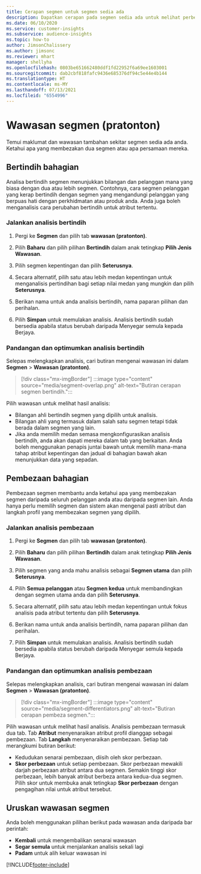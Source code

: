 ```yaml
---
title: Cerapan segmen untuk segmen sedia ada
description: Dapatkan cerapan pada segmen sedia ada untuk melihat perbezaan dan persamaan.
ms.date: 06/10/2020
ms.service: customer-insights
ms.subservice: audience-insights
ms.topic: how-to
author: JimsonChalissery
ms.author: jimsonc
ms.reviewer: mhart
manager: shellyha
ms.openlocfilehash: 0803be651662480ddf1fd22952f6a69ee1603001
ms.sourcegitcommit: dab2cbf818fafc9436e685376df94c5e44e4b144
ms.translationtype: HT
ms.contentlocale: ms-MY
ms.lasthandoff: 07/13/2021
ms.locfileid: "6554996"
---
```

# <a name="segment-insights-preview"></a>Wawasan segmen (pratonton)

Temui maklumat dan wawasan tambahan sekitar segmen sedia ada anda. Ketahui apa yang membezakan dua segmen atau apa persamaan mereka.

## <a name="segment-overlap"></a>Bertindih bahagian

Analisa bertindih segmen menunjukkan bilangan dan pelanggan mana yang biasa dengan dua atau lebih segmen. Contohnya, cara segmen pelanggan yang kerap bertindih dengan segmen yang mengandungi pelanggan yang berpuas hati dengan perkhidmatan atau produk anda.
Anda juga boleh menganalisis cara perubahan bertindih untuk atribut tertentu.

### <a name="run-an-overlap-analysis"></a>Jalankan analisis bertindih

1. Pergi ke **Segmen** dan pilih tab **wawasan (pratonton)**.

1. Pilih **Baharu** dan pilih pilihan **Bertindih** dalam anak tetingkap **Pilih Jenis Wawasan**.

1. Pilih segmen kepentingan dan pilih **Seterusnya**.

1. Secara alternatif, pilih satu atau lebih medan kepentingan untuk menganalisis pertindihan bagi setiap nilai medan yang mungkin dan pilih **Seterusnya**.

1. Berikan nama untuk anda analisis bertindih, nama paparan pilihan dan perihalan.

1. Pilih **Simpan** untuk memulakan analisis. Analisis bertindih sudah bersedia apabila status berubah daripada Menyegar semula kepada Berjaya.

### <a name="view-and-optimize-an-overlap-analysis"></a>Pandangan dan optimumkan analisis bertindih

Selepas melengkapkan analisis, cari butiran mengenai wawasan ini dalam **Segmen** > **Wawasan (pratonton)**.

> [!div class="mx-imgBorder"]
> :::image type="content" source="media/segment-overlap.png" alt-text="Butiran cerapan segmen bertindih.":::

Pilih wawasan untuk melihat hasil analisis:

- Bilangan ahli bertindih segmen yang dipilih untuk analisis.
- Bilangan ahli yang termasuk dalam salah satu segmen tetapi tidak berada dalam segmen yang lain.
- Jika anda memilih medan semasa mengkonfigurasikan analisis bertindih, anda akan dapati mereka dalam tab yang berkaitan. Anda boleh menggunakan penapis juntai bawah untuk memilih mana-mana tahap atribut kepentingan dan jadual di bahagian bawah akan menunjukkan data yang sepadan.

## <a name="segment-differentiators"></a>Pembezaan bahagian

Pembezaan segmen membantu anda ketahui apa yang membezakan segmen daripada seluruh pelanggan anda atau daripada segmen lain. Anda hanya perlu memilih segmen dan sistem akan mengenal pasti atribut dan langkah profil yang membezakan segmen yang dipilih.

### <a name="run-a-differentiator-analysis"></a>Jalankan analisis pembezaan

1. Pergi ke **Segmen** dan pilih tab **wawasan (pratonton)**.

1. Pilih **Baharu** dan pilih pilihan **Bertindih** dalam anak tetingkap **Pilih Jenis Wawasan**.

1. Pilih segmen yang anda mahu analisis sebagai **Segmen utama** dan pilih **Seterusnya**.

1. Pilih **Semua pelanggan** atau **Segmen kedua** untuk membandingkan dengan segmen utama anda dan pilih **Seterusnya**.

1. Secara alternatif, pilih satu atau lebih medan kepentingan untuk fokus analisis pada atribut tertentu dan pilih **Seterusnya**.

1. Berikan nama untuk anda analisis bertindih, nama paparan pilihan dan perihalan.

1. Pilih **Simpan** untuk memulakan analisis. Analisis bertindih sudah bersedia apabila status berubah daripada Menyegar semula kepada Berjaya.

### <a name="view-and-optimize-a-differentiators-analysis"></a>Pandangan dan optimumkan analisis pembezaan

Selepas melengkapkan analisis, cari butiran mengenai wawasan ini dalam **Segmen** > **Wawasan (pratonton)**.

> [!div class="mx-imgBorder"]
> :::image type="content" source="media/segment-differentiators.png" alt-text="Butiran cerapan pembeza segmen.":::

Pilih wawasan untuk melihat hasil analisis. Analisis pembezaan termasuk dua tab. Tab **Atribut** menyenaraikan atribut profil dianggap sebagai pembezaan. Tab **Langkah** menyenaraikan pembezaan. Setiap tab merangkumi butiran berikut:

- Kedudukan senarai pembezaan, diisih oleh skor perbezaan.
- **Skor perbezaan** untuk setiap pembezaan. Skor perbezaan mewakili darjah perbezaan atribut antara dua segmen. Semakin tinggi skor perbezaan, lebih banyak atribut berbeza antara kedua-dua segmen. Pilih skor untuk membuka anak tetingkap **Skor perbezaan** dengan pengagihan nilai untuk atribut tersebut.

## <a name="manage-segment-insights"></a>Uruskan wawasan segmen

Anda boleh menggunakan pilihan berikut pada wawasan anda daripada bar perintah:

- **Kembali** untuk mengembalikan senarai wawasan
- **Segar semula** untuk menjalankan analisis sekali lagi
- **Padam** untuk alih keluar wawasan ini


[!INCLUDE[footer-include](../includes/footer-banner.md)]